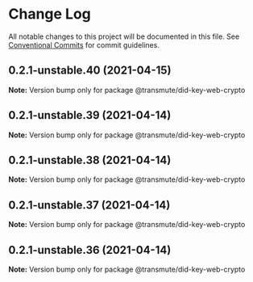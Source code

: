 # Change Log

All notable changes to this project will be documented in this file.
See [Conventional Commits](https://conventionalcommits.org) for commit guidelines.

## 0.2.1-unstable.40 (2021-04-15)

**Note:** Version bump only for package @transmute/did-key-web-crypto





## 0.2.1-unstable.39 (2021-04-14)

**Note:** Version bump only for package @transmute/did-key-web-crypto





## 0.2.1-unstable.38 (2021-04-14)

**Note:** Version bump only for package @transmute/did-key-web-crypto





## 0.2.1-unstable.37 (2021-04-14)

**Note:** Version bump only for package @transmute/did-key-web-crypto





## 0.2.1-unstable.36 (2021-04-14)

**Note:** Version bump only for package @transmute/did-key-web-crypto
